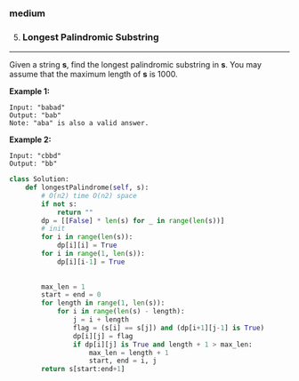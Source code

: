 ### medium

5. ### Longest Palindromic Substring

------

Given a string **s**, find the longest palindromic substring in **s**. You may assume that the maximum length of **s** is 1000.

**Example 1:**

```
Input: "babad"
Output: "bab"
Note: "aba" is also a valid answer.
```

**Example 2:**

```
Input: "cbbd"
Output: "bb"
```

```python
class Solution:
    def longestPalindrome(self, s):
        # O(n2) time O(n2) space
        if not s:
            return ""
        dp = [[False] * len(s) for _ in range(len(s))]
        # init
        for i in range(len(s)):
            dp[i][i] = True
        for i in range(1, len(s)):
            dp[i][i-1] = True
            
        
        max_len = 1
        start = end = 0
        for length in range(1, len(s)):
            for i in range(len(s) - length):
                j = i + length
                flag = (s[i] == s[j]) and (dp[i+1][j-1] is True)
                dp[i][j] = flag
                if dp[i][j] is True and length + 1 > max_len:
                    max_len = length + 1
                    start, end = i, j
        return s[start:end+1]
        
        
        

```

